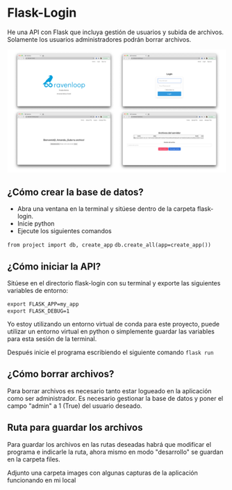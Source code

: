 # Flask-Login

He una API con Flask que incluya gestión de usuarios y subida de archivos. Solamente los usuarios administradores podrán borrar archivos.

![pantallas](https://github.com/agalvezcorell/flask-login/blob/main/images/_pantallas.png)

## ¿Cómo crear la base de datos?

- Abra una ventana en la terminal y sitúese dentro de la carpeta flask-login.
- Inicie python
- Ejecute los siguientes comandos

`from project import db, create_app`
`db.create_all(app=create_app())`


## ¿Cómo iniciar la API?

Sitúese en el directorio flask-login con su terminal y exporte las siguientes variables de entorno:

```
export FLASK_APP=my_app
export FLASK_DEBUG=1
```

Yo estoy utilizando un entorno virtual de conda para este proyecto, puede utilizar un entorno virtual en python o simplemente guardar las variables para esta sesión de la terminal.

Después inicie el programa escribiendo el siguiente comando `flask run`

## ¿Cómo borrar archivos?

Para borrar archivos es necesario tanto estar logueado en la aplicación como ser administrador.
Es necesario gestionar la base de datos y poner el campo "admin" a 1 (True) del usuario deseado.

## Ruta para guardar los archivos

Para guardar los archivos en las rutas deseadas habrá que modificar el programa e indicarle la ruta, ahora mismo en modo "desarrollo" se guardan en la carpeta files.

Adjunto una carpeta images con algunas capturas de la aplicación funcionando en mi local

